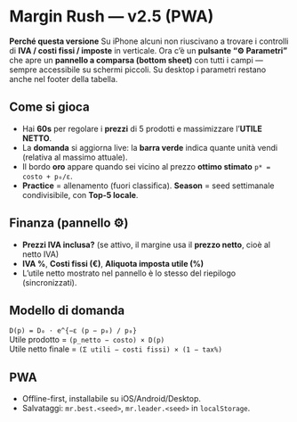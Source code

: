 # Margin Rush — v2.5 (PWA)

**Perché questa versione**
Su iPhone alcuni non riuscivano a trovare i controlli di **IVA / costi fissi / imposte** in verticale. Ora c’è un **pulsante “⚙️ Parametri”** che apre un **pannello a comparsa (bottom sheet)** con tutti i campi — sempre accessibile su schermi piccoli. Su desktop i parametri restano anche nel footer della tabella.

## Come si gioca
- Hai **60s** per regolare i **prezzi** di 5 prodotti e massimizzare l’**UTILE NETTO**.
- La **domanda** si aggiorna live: la **barra verde** indica quante unità vendi (relativa al massimo attuale).
- Il bordo **oro** appare quando sei vicino al prezzo **ottimo stimato** `p* = costo + p₀/ε`.
- **Practice** = allenamento (fuori classifica). **Season** = seed settimanale condivisibile, con **Top-5 locale**.

## Finanza (pannello ⚙️)
- **Prezzi IVA inclusa?** (se attivo, il margine usa il **prezzo netto**, cioè al netto IVA)
- **IVA %**, **Costi fissi (€)**, **Aliquota imposta utile (%)**
- L’utile netto mostrato nel pannello è lo stesso del riepilogo (sincronizzati).

## Modello di domanda
`D(p) = D₀ · e^{−ε (p − p₀) / p₀}`  
Utile prodotto = `(p_netto − costo) × D(p)`  
Utile netto finale = `(Σ utili − costi fissi) × (1 − tax%)`

## PWA
- Offline-first, installabile su iOS/Android/Desktop.
- Salvataggi: `mr.best.<seed>`, `mr.leader.<seed>` in `localStorage`.
